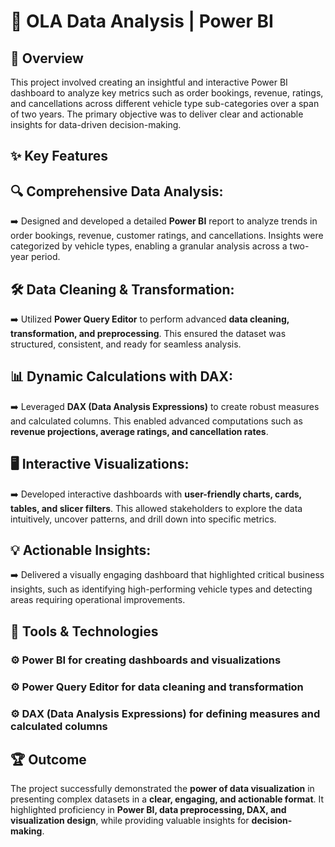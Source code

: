 # 🚗 OLA Data Analysis | Power BI

## 📄 Overview
This project involved creating an insightful and interactive Power BI dashboard to analyze key metrics such as order bookings, revenue, ratings, and cancellations across different vehicle type sub-categories over a span of two years. The primary objective was to deliver clear and actionable insights for data-driven decision-making.

## ✨ Key Features

## 🔍 Comprehensive Data Analysis: 
➡️ Designed and developed a detailed **Power BI** report to analyze trends in order bookings, revenue, customer ratings, and cancellations. Insights were categorized by vehicle types, enabling a granular analysis across a two-year period.

## 🛠️ Data Cleaning & Transformation: 
➡️ Utilized **Power Query Editor** to perform advanced **data cleaning, transformation, and preprocessing**. This ensured the dataset was structured, consistent, and ready for seamless analysis.

## 📊 Dynamic Calculations with DAX: 
➡️ Leveraged **DAX (Data Analysis Expressions)** to create robust measures and calculated columns. This enabled advanced computations such as **revenue projections, average ratings, and cancellation rates**.

## 🖥️ Interactive Visualizations: 
➡️ Developed interactive dashboards with **user-friendly charts, cards, tables, and slicer filters**. This allowed stakeholders to explore the data intuitively, uncover patterns, and drill down into specific metrics.

## 💡 Actionable Insights: 
➡️ Delivered a visually engaging dashboard that highlighted critical business insights, such as identifying high-performing vehicle types and detecting areas requiring operational improvements.

## 🔧 Tools & Technologies
### ⚙️ Power BI for creating dashboards and visualizations

### ⚙️ Power Query Editor for data cleaning and transformation

### ⚙️ DAX (Data Analysis Expressions) for defining measures and calculated columns

## 🏆 Outcome
The project successfully demonstrated the **power of data visualization** in presenting complex datasets in a **clear, engaging, and actionable format**. It highlighted proficiency in **Power BI, data preprocessing, DAX, and visualization design**, while providing valuable insights for **decision-making**.
